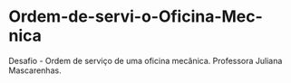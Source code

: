 # Ordem-de-servi-o-Oficina-Mec-nica
Desafio - Ordem de serviço de uma oficina mecânica. Professora Juliana Mascarenhas.
